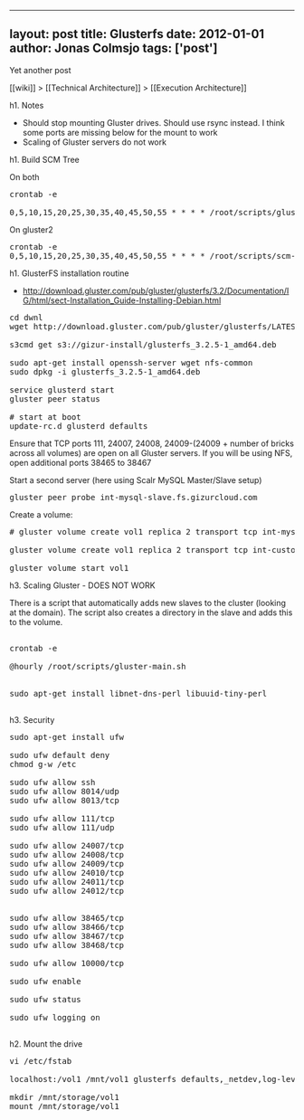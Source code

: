 
---
layout: post
title: Glusterfs
date: 2012-01-01
author: Jonas Colmsjo
tags: ['post']
---

Yet another post





[[wiki]] > [[Technical Architecture]] > [[Execution Architecture]]


h1. Notes

* Should stop mounting Gluster drives. Should use rsync instead. I think some ports are missing below for the mount to work
* Scaling of Gluster servers do not work

h1. Build SCM Tree

On both
<pre>
crontab -e

0,5,10,15,20,25,30,35,40,45,50,55 * * * * /root/scripts/gluster-main.sh
</pre>

On gluster2
<pre>
crontab -e
0,5,10,15,20,25,30,35,40,45,50,55 * * * * /root/scripts/scm-build-tree.sh
</pre>


h1. GlusterFS installation routine

* http://download.gluster.com/pub/gluster/glusterfs/3.2/Documentation/IG/html/sect-Installation_Guide-Installing-Debian.html

<pre>
cd dwnl
wget http://download.gluster.com/pub/gluster/glusterfs/LATEST/Ubuntu/10.10/glusterfs_3.2.6-1_amd64.deb

s3cmd get s3://gizur-install/glusterfs_3.2.5-1_amd64.deb

sudo apt-get install openssh-server wget nfs-common
sudo dpkg -i glusterfs_3.2.5-1_amd64.deb

service glusterd start
gluster peer status

# start at boot
update-rc.d glusterd defaults
</pre>

Ensure that TCP ports 111, 24007, 24008, 24009-(24009 + number of bricks across all volumes) are open on all Gluster servers. If you will be using NFS, open additional ports 38465 to 38467


Start a second server (here using Scalr MySQL Master/Slave setup)
<pre>
gluster peer probe int-mysql-slave.fs.gizurcloud.com
</pre>


Create a volume:
<pre>
# gluster volume create vol1 replica 2 transport tcp int-mysql-master.fs.gizurcloud.com:/mnt/dbstorage/exp1 int-mysql-slave.fs.gizurcloud.com:/mnt/dbstorage/exp2

gluster volume create vol1 replica 2 transport tcp int-custom-glusterfs1.fs1.gizurcloud.com:/mnt/storage/exp1 int-custom-glusterfs2.fs2.gizurcloud.com:/mnt/storage/exp2

gluster volume start vol1
</pre>


h3. Scaling Gluster - DOES NOT WORK

There is a script that automatically adds new slaves to the cluster (looking at the domain).
The script also creates a directory in the slave and adds this to the volume.

<pre>

crontab -e

@hourly /root/scripts/gluster-main.sh


sudo apt-get install libnet-dns-perl libuuid-tiny-perl

</pre>


h3. Security

<pre>
sudo apt-get install ufw

sudo ufw default deny
chmod g-w /etc

sudo ufw allow ssh
sudo ufw allow 8014/udp
sudo ufw allow 8013/tcp

sudo ufw allow 111/tcp
sudo ufw allow 111/udp

sudo ufw allow 24007/tcp
sudo ufw allow 24008/tcp
sudo ufw allow 24009/tcp
sudo ufw allow 24010/tcp
sudo ufw allow 24011/tcp
sudo ufw allow 24012/tcp


sudo ufw allow 38465/tcp
sudo ufw allow 38466/tcp
sudo ufw allow 38467/tcp
sudo ufw allow 38468/tcp

sudo ufw allow 10000/tcp

sudo ufw enable

sudo ufw status

sudo ufw logging on

</pre>

h2. Mount the drive

<pre>
vi /etc/fstab

localhost:/vol1 /mnt/vol1 glusterfs defaults,_netdev,log-level=ERROR,log-file=/var/log/gluster.log,nobootwait 0 0

mkdir /mnt/storage/vol1
mount /mnt/storage/vol1 

</pre>
